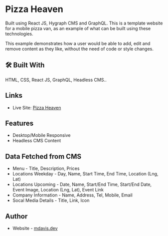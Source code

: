 
# Pizza Heaven 

Built using React JS, Hygraph CMS and GraphQL. This is a template website for a mobile pizza van, as an example of what can be built using these technologies.

This example demonstrates how a user would be able to add, edit and remove content as they like, without the need of code or style changes.



## 🛠 Built With
HTML, CSS, React JS, GraphQL, Headless CMS..


## Links

- Live Site: [Pizza Heaven](https://pizza-heaven.netlify.app/)


## Features

- Desktop/Mobile Responsive
- Headless CMS Content



## Data Fetched from CMS

- Menu - Title, Description, Prices
- Locations Weekday - Day, Name, Start Time, End Time, Location (Lng, Lat)
- Locations Upcoming - Date, Name, Start/End Time, Start/End Date, Event Image, Location (Lng, Lat), Event Link
- Company Information - Name, Address, Tel, Mobile, Email
- Socal Media Details - Title, Link, Icon
## Author

- Website - [mdavis.dev](https://www.mdavis.dev)
